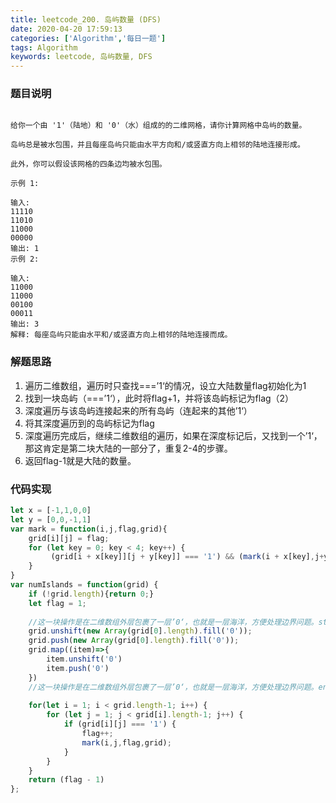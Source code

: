 ```yaml
---
title: leetcode_200. 岛屿数量 (DFS)
date: 2020-04-20 17:59:13
categories: ['Algorithm','每日一题']
tags: Algorithm
keywords: leetcode, 岛屿数量, DFS
---
```

### 题目说明
```

给你一个由 '1'（陆地）和 '0'（水）组成的的二维网格，请你计算网格中岛屿的数量。

岛屿总是被水包围，并且每座岛屿只能由水平方向和/或竖直方向上相邻的陆地连接形成。

此外，你可以假设该网格的四条边均被水包围。

示例 1:

输入:
11110
11010
11000
00000
输出: 1
示例 2:

输入:
11000
11000
00100
00011
输出: 3
解释: 每座岛屿只能由水平和/或竖直方向上相邻的陆地连接而成。
```

### 解题思路
1. 遍历二维数组，遍历时只查找===’1‘的情况，设立大陆数量flag初始化为1
2. 找到一块岛屿（===’1‘），此时将flag+1，并将该岛屿标记为flag（2）
3. 深度遍历与该岛屿连接起来的所有岛屿（连起来的其他’1‘）
4. 将其深度遍历到的岛屿标记为flag
5. 深度遍历完成后，继续二维数组的遍历，如果在深度标记后，又找到一个’1‘，那这肯定是第二块大陆的一部分了，重复2-4的步骤。
6. 返回flag-1就是大陆的数量。

### 代码实现
```javascript
let x = [-1,1,0,0]
let y = [0,0,-1,1]
var mark = function(i,j,flag,grid){
    grid[i][j] = flag;
    for (let key = 0; key < 4; key++) {
         (grid[i + x[key]][j + y[key]] === '1') && (mark(i + x[key],j+y[key],flag,grid));
    }
}
var numIslands = function(grid) {
    if (!grid.length){return 0;}
    let flag = 1;
    
    //这一块操作是在二维数组外层包裹了一层’0‘，也就是一层海洋，方便处理边界问题。start
    grid.unshift(new Array(grid[0].length).fill('0'));
    grid.push(new Array(grid[0].length).fill('0'));
    grid.map((item)=>{
        item.unshift('0')
        item.push('0')
    })
    //这一块操作是在二维数组外层包裹了一层’0‘，也就是一层海洋，方便处理边界问题。end
    
    for(let i = 1; i < grid.length-1; i++) {
        for (let j = 1; j < grid[i].length-1; j++) {
            if (grid[i][j] === '1') {
                flag++;
                mark(i,j,flag,grid);
            }
        }
    }
    return (flag - 1)
};
```